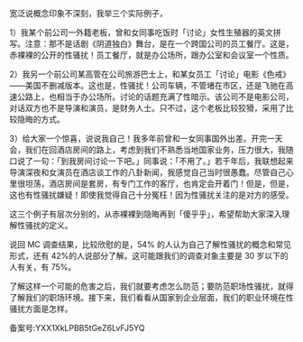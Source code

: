 宽泛说概念印象不深刻，我举三个实际例子，

1）我某个前公司一外籍老板，曾和女同事吃饭时「讨论」女性生殖器的英文拼写。注意：那不是话剧《阴道独白》舞台，是在一个跨国公司的员工餐厅。这是，赤裸裸的公开的性骚扰！员工餐厅，就是办公场所，跟办公室和会议室一个性质。

2）我另一个前公司某高管在公司旅游巴士上，和某女员工「讨论」电影《色戒》——美国不删减版本。这也是，性骚扰！公司车辆，不管堵在市区，还是飞驰在高速公路上，也相当于办公场所。讨论的话题充满了性暗示。该公司不是电影公司，对话双方也不是导演和演员，是财务人士。只不过，这个老板比较狡猾，采用了比较隐晦的方式。

3）给大家一个惊喜，说说我自己！我多年前曾和一女同事国外出差。开完一天会，我们在回酒店房间的路上，考虑到我们不熟悉当地国家业务，压力很大，我随口说了一句：「到我房间讨论一下吧。」同事说：「不用了。」若干年后，我联想起来导演深夜和女演员在酒店谈工作的八卦新闻，我感觉自己当时很愚蠢。尽管自己心里很坦荡，酒店房间是套房，有专门工作的客厅，也肯定会开着门！但是，但是，这也有性骚扰嫌疑！即使我觉得自己十分冤枉！因为性骚扰关注的是对方的感受。

这三个例子有层次分别的，从赤裸裸到隐晦再到「傻乎乎」，希望帮助大家深入理解性骚扰的定义。

说回 MC 调查结果，比较欣慰的是，54\% 的人认为自己了解性骚扰的概念和常见形式，还有 42\%的人说部分了解。这可能跟我们的调查对象主要是 30 岁以下的人有关，有 75\%。

了解这样一个可能的危害之后，我们就要考虑怎么防范；要防范职场性骚扰，就得了解我们的职场环境。接下来，我们看看从国家到企业层面，我们的职业环境在性骚扰方面是怎样。

备案号:YXX1XkLPBB5tGeZ6LvFJ5YQ